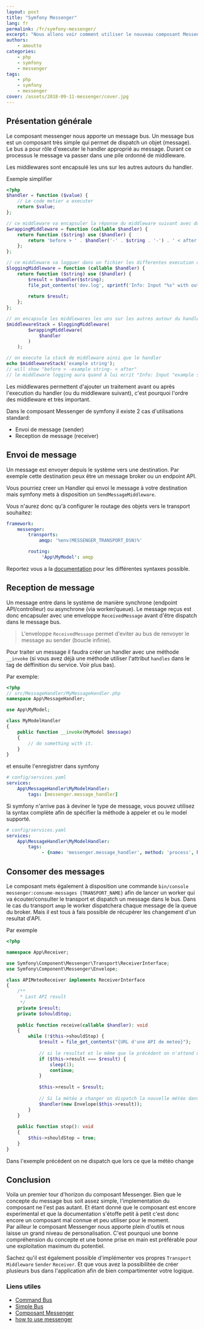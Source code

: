 ```yaml
---
layout: post
title: "Symfony Messenger"   
lang: fr
permalink: /fr/symfony-messenger/  
excerpt: "Nous allons voir comment utiliser le nouveau composant Messenger de Symfony"
authors:  
    - amoutte  
categories:
    - php
    - symfony
    - messenger
tags:
    - php
    - symfony
    - messenger
cover: /assets/2018-09-11-messenger/cover.jpg
---
```


## Présentation générale

Le composant messenger nous apporte un message bus. Un message bus est un composant très simple qui permet de dispatch un objet (message).
Le bus a pour rôle d'executer le handler approprié au message. Durant ce processus le message va passer dans une pile ordonné de middleware.

Les middlewares sont encapsulé les uns sur les autres autours du handler.

Exemple simplifier
```php
<?php
$handler = function ($value) {
    // Le code metier a executer
    return $value;
};

// ce middleware va encapsuler la réponse du middleware suivant avec du texte
$wrappingMiddleware = function (callable $handler) {
    return function ($string) use ($handler) {
        return 'before > ' . $handler('-' . $string . '-') . ' < after';
    };
};

// ce middleware va logguer dans un fichier les differentes execution de la stack d'execution
$loggingMiddleware = function (callable $handler) {
    return function ($string) use ($handler) {
        $result = $handler($string);
        file_put_contents('dev.log', sprintf('Info: Input "%s" with output "%s".', $string, $result));
        
        return $result;
    };
};

// on encapsule les middlewares les uns sur les autres autour du handler
$middlewareStack = $loggingMiddleware(
        $wrappingMiddleware(
            $handler
        )
    );

// on execute la stack de middleware ainsi que le handler
echo $middlewareStack('example string');
// will show "before > -example string- < after"
// le middleware logging aura quand à lui ecrit "Info: Input "example string" with output "before > -example string- < after"" dans le fichier dev.log.
```

Les middlewares permettent d'ajouter un traitement avant ou après l'execution du handler (ou du middleware suivant), c'est pourquoi l'ordre des middleware et très important.

Dans le composant Messenger de symfony il existe 2 cas d'utilisations standard:
- Envoi de message (sender)
- Reception de message (receiver)

## Envoi de message

Un message est envoyer depuis le système vers une destination. Par exemple cette destination peux être un message broker ou un endpoint API.

Vous pourriez creer un Handler qui envoi le message à votre destination mais symfony mets à disposition un `SendMessageMiddleware`.

Vous n'aurez donc qu'à configurer le routage des objets vers le transport souhaitez:

```yaml
framework:
    messenger:
        transports:
            amqp: '%env(MESSENGER_TRANSPORT_DSN)%'

        routing:
             'App\MyModel': amqp
```

Reportez vous a la [documentation](https://symfony.com/doc/current/messenger.html#routing) pour les différentes syntaxes possible.

## Reception de message

Un message entre dans le système de manière synchrone (endpoint API/controlleur) ou asynchrone (via worker/queue). 
Le message reçus est donc encapsuler avec une enveloppe `ReceivedMessage` avant d'être dispatch dans le message bus.

> L'enveloppe `ReceivedMessage` permet d'eviter au bus de renvoyer le message au sender (boucle infinie).

Pour traiter un message il faudra créer un handler avec une méthode `__invoke` (si vous avez déjà une méthode utiliser l'attribut `handles` dans le tag de déffinition du service. Voir plus bas).

Par exemple:

```php
<?php
// src/MessageHandler/MyMessageHandler.php
namespace App\MessageHandler;

use App\MyModel;

class MyModelHandler
{
    public function __invoke(MyModel $message)
    {
        // do something with it.
    }
}
```

et ensuite l'enregistrer dans symfony

```yaml
# config/services.yaml
services:
    App\MessageHandler\MyModelHandler:
        tags: [messenger.message_handler]
```

Si symfony n'arrive pas à deviner le type de message, vous pouvez utilisez la syntax complète afin de spécifier la méthode à appeler et ou le model supporté.
```yaml
# config/services.yaml
services:
    App\MessageHandler\MyModelHandler:
        tags:
             - {name: 'messenger.message_handler', method: 'process', handles: 'App\MyModel'}
```

## Consomer des messages

Le composant mets également à disposition une commande `bin/console messenger:consume-messages {TRANSPORT_NAME}` afin de lancer un worker qui va écouter/consulter le transport et dispatch un message dans le bus.
Dans le cas du transport `amqp` le worker dispatchera chaque message de la queue du broker.
Mais il est tous à fais possible de récupérer les changement d'un resultat d'API.


Par exemple
```php
<?php

namespace App\Receiver;

use Symfony\Component\Messenger\Transport\ReceiverInterface;
use Symfony\Component\Messenger\Envelope;

class APIMeteoReceiver implements ReceiverInterface
{
    /**
     * Last API result 
     */
    private $result;
    private $shouldStop;
    
    public function receive(callable $handler): void
    {
        while (!$this->shouldStop) {
            $result = file_get_contents("{URL d'une API de meteo}");
            
            // si le resultat et le même que le précédent on n'attend une seconde avant de recommencé 
            if ($this->result === $result) {
                sleep(1);
                continue;
            }
            
            $this->result = $result;
            
            // Si la météo a changer on dispatch la nouvelle météo dans le bus
            $handler(new Envelope($this->result));
        }
    }
    
    public function stop(): void
    {
        $this->shouldStop = true;
    }
}
```

Dans l'exemple précédent on ne dispatch que lors ce que la météo change

## Conclusion

Voila un premier tour d'horizon du composant Messenger. 
Bien que le concepte du message bus soit assez simple, l'implementation du composant ne l'est pas autant. 
Et étant donné que le composant est encore experimental et que la documentation s'étoffe petit à petit c'est donc encore un composant mal connue et peu utiliser pour le moment.  
Par ailleur le composant Messenger nous apporte plein d'outils et nous laisse un grand niveau de personalisation.
C'est pourquoi une bonne compréhension du concepte et une bonne prise en main est préférable pour une exploitation maximum du potentiel.

Sachez qu'il est également possible d'implémenter vos propres `Transport` `Middleware` `Sender` `Receiver`. 
Et que vous avez la possibilitée de créer plusieurs bus dans l'application afin de bien compartimenter votre logique.

### Liens utiles

- [Command Bus](https://matthiasnoback.nl/tags/command%20bus/)
- [Simple Bus](http://simplebus.io/)
- [Composant Messenger](https://symfony.com/doc/current/components/messenger.html)
- [how to use messenger](https://symfony.com/doc/current/messenger.html)
